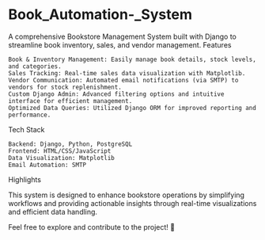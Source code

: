 # Book_Automation-_System
A comprehensive Bookstore Management System built with Django to streamline book inventory, sales, and vendor management.
Features

    Book & Inventory Management: Easily manage book details, stock levels, and categories.
    Sales Tracking: Real-time sales data visualization with Matplotlib.
    Vendor Communication: Automated email notifications (via SMTP) to vendors for stock replenishment.
    Custom Django Admin: Advanced filtering options and intuitive interface for efficient management.
    Optimized Data Queries: Utilized Django ORM for improved reporting and performance.

Tech Stack

    Backend: Django, Python, PostgreSQL
    Frontend: HTML/CSS/JavaScript
    Data Visualization: Matplotlib
    Email Automation: SMTP

Highlights

This system is designed to enhance bookstore operations by simplifying workflows and providing actionable insights through real-time visualizations and efficient data handling.

Feel free to explore and contribute to the project! 🚀
